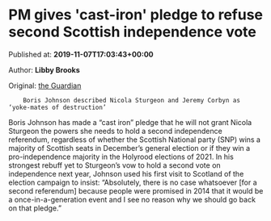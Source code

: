 
# PM gives 'cast-iron' pledge to refuse second Scottish independence vote

Published at: **2019-11-07T17:03:43+00:00**

Author: **Libby Brooks**

Original: [the Guardian](https://www.theguardian.com/politics/2019/nov/07/pm-gives-cast-iron-pledge-to-refuse-second-scottish-independence-vote)


        Boris Johnson described Nicola Sturgeon and Jeremy Corbyn as ‘yoke-mates of destruction’
      
Boris Johnson has made a “cast iron” pledge that he will not grant Nicola Sturgeon the powers she needs to hold a second independence referendum, regardless of whether the Scottish National party (SNP) wins a majority of Scottish seats in December’s general election or if they win a pro-independence majority in the Holyrood elections of 2021.
In his strongest rebuff yet to Sturgeon’s vow to hold a second vote on independence next year, Johnson used his first visit to Scotland of the election campaign to insist: “Absolutely, there is no case whatsoever [for a second referendum] because people were promised in 2014 that it would be a once-in-a-generation event and I see no reason why we should go back on that pledge.”
